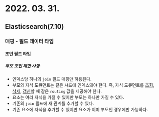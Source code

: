 # 2022. 03. 31.

## Elasticsearch(7.10)

### 매핑 - 필드 데이터 타입

#### 조인 필드 타입

##### 부모 조인 제한 사항

* 인덱스당 하나의 `join` 필드 매핑만 허용된다.
* 부모와 자식 도큐먼트는 같은 샤드에 인덱스돼야 한다. 즉, 자식 도큐먼트를 [조회][docs-get], [삭제][docs-delete], [갱신][docs-update]할 때 같은 `routing` 값을 제공해야 한다.
* 요소는 여러 자식을 가질 수 있지만 부모는 하나만 가질 수 있다.
* 기존의 `join` 필드에 새 관계를 추가할 수 있다.
* 기존 요소에 자식을 추가할 수 있지만 요소가 이미 부모인 경우에만 가능하다.



[docs-get]: https://www.elastic.co/guide/en/elasticsearch/reference/7.10/docs-get.html
[docs-delete]: https://www.elastic.co/guide/en/elasticsearch/reference/7.10/docs-delete.html
[docs-update]: https://www.elastic.co/guide/en/elasticsearch/reference/7.10/docs-update.html